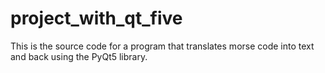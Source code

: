 # project_with_qt_five

This is the source code for a program that translates morse code into text and back using the PyQt5 library.
